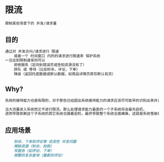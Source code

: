 # 限流
```md
限制某些场景下的 并发/请求量
```
## 目的
```md
通过对 并发访问/请求进行 限速
	或者一个 时间窗口 内的的请求进行限速来 保护系统
一旦达到限制速率则可以 
	拒绝服务（定向到错误页或告知资源没有了）
	排队 或 等待（比如秒杀、评论、下单）
	降级（返回托底数据或默认数据，如商品详情页库存默认有货）
```
## Why?
```md
系统的接待能力也是有限的，对于那些已经超出系统接待能力的请求应该尽可能早的识别出来并让其等待或拒绝这些请求。
```
```md
当大流量进入系统而又不进行限流，那么处理请求能力最差的一个子系统将会最先宕机，
进而导致依赖这个子系统的其它系统也跟着宕机，最终导致整个系统全面瘫痪，这就是系统雪崩效应。
```

## 应用场景
```md
	秒杀、下单和评论等 突发性 并发问题
	稀缺资源（秒杀、抢购）
	写服务（如评论、下单）
	频繁的复杂查询（最新的评论）
```

